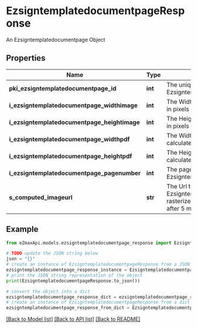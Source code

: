 # EzsigntemplatedocumentpageResponse

An Ezsigntemplatedocumentpage Object

## Properties

Name | Type | Description | Notes
------------ | ------------- | ------------- | -------------
**pki_ezsigntemplatedocumentpage_id** | **int** | The unique ID of the Ezsigntemplatedocumentpage | 
**i_ezsigntemplatedocumentpage_widthimage** | **int** | The Width of the page&#39;s image in pixels calculated at 100 DPI | 
**i_ezsigntemplatedocumentpage_heightimage** | **int** | The Height of the page&#39;s image in pixels calculated at 100 DPI | 
**i_ezsigntemplatedocumentpage_widthpdf** | **int** | The Width of the page in points calculated at 72 DPI | 
**i_ezsigntemplatedocumentpage_heightpdf** | **int** | The Height of the page in points calculated at 72 DPI | 
**i_ezsigntemplatedocumentpage_pagenumber** | **int** | The page number in the Ezsigntemplatedocument | 
**s_computed_imageurl** | **str** | The Url to the Ezsigntemplatedocumentpage&#39;s rasterized image.  Url will expire after 5 minutes. | 

## Example

```python
from eZmaxApi.models.ezsigntemplatedocumentpage_response import EzsigntemplatedocumentpageResponse

# TODO update the JSON string below
json = "{}"
# create an instance of EzsigntemplatedocumentpageResponse from a JSON string
ezsigntemplatedocumentpage_response_instance = EzsigntemplatedocumentpageResponse.from_json(json)
# print the JSON string representation of the object
print(EzsigntemplatedocumentpageResponse.to_json())

# convert the object into a dict
ezsigntemplatedocumentpage_response_dict = ezsigntemplatedocumentpage_response_instance.to_dict()
# create an instance of EzsigntemplatedocumentpageResponse from a dict
ezsigntemplatedocumentpage_response_from_dict = EzsigntemplatedocumentpageResponse.from_dict(ezsigntemplatedocumentpage_response_dict)
```
[[Back to Model list]](../README.md#documentation-for-models) [[Back to API list]](../README.md#documentation-for-api-endpoints) [[Back to README]](../README.md)


